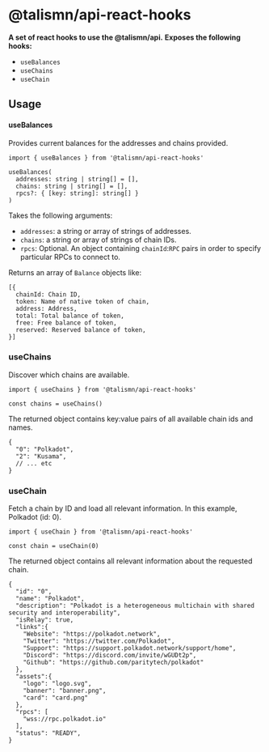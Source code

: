 # @talismn/api-react-hooks
**A set of react hooks to use the @talismn/api.**
**Exposes the following hooks:**
- `useBalances`
- `useChains`
- `useChain`

## Usage
#### useBalances
Provides current balances for the addresses and chains provided.
```
import { useBalances } from '@talismn/api-react-hooks'

useBalances(
  addresses: string | string[] = [],
  chains: string | string[] = [],
  rpcs?: { [key: string]: string[] }
)
```
Takes the following arguments:
 - `addresses`: a string or array of strings of addresses.
 - `chains`: a string or array of strings of chain IDs.
 - `rpcs`: Optional. An object containing `chainId`:`RPC` pairs in order to specify particular RPCs to connect to.

Returns an array of `Balance` objects like:
```
[{
  chainId: Chain ID,
  token: Name of native token of chain,
  address: Address,
  total: Total balance of token,
  free: Free balance of token,
  reserved: Reserved balance of token,
}]
```

### useChains

Discover which chains are available.

```
import { useChains } from '@talismn/api-react-hooks'

const chains = useChains() 
```
The returned object contains key:value pairs of all available chain ids and names.
```
{
  "0": "Polkadot",
  "2": "Kusama",
  // ... etc
}
```


### useChain

Fetch a chain by ID and load all relevant information. In this example, Polkadot (id: 0).

```
import { useChain } from '@talismn/api-react-hooks'

const chain = useChain(0)
```
The returned object contains all relevant information about the requested chain.
```
{
  "id": "0",
  "name": "Polkadot",
  "description": "Polkadot is a heterogeneous multichain with shared security and interoperability",
  "isRelay": true,
  "links":{
    "Website": "https://polkadot.network",
    "Twitter": "https://twitter.com/Polkadot",
    "Support": "https://support.polkadot.network/support/home",
    "Discord": "https://discord.com/invite/wGUDt2p",
    "Github": "https://github.com/paritytech/polkadot"
  },
  "assets":{
    "logo": "logo.svg",
    "banner": "banner.png",
    "card": "card.png"
  },
  "rpcs": [
    "wss://rpc.polkadot.io"
  ],
  "status": "READY",
}
```




